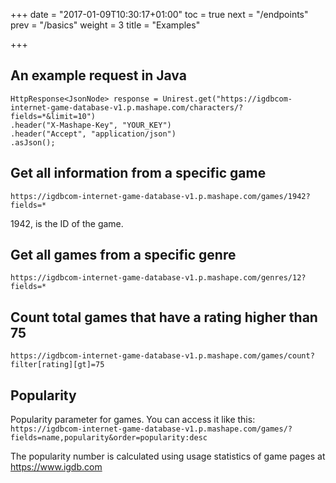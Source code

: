 +++
date = "2017-01-09T10:30:17+01:00"
toc = true
next = "/endpoints"
prev = "/basics"
weight = 3
title = "Examples"

+++

## An example request in Java

```
HttpResponse<JsonNode> response = Unirest.get("https://igdbcom-internet-game-database-v1.p.mashape.com/characters/?fields=*&limit=10")
.header("X-Mashape-Key", "YOUR_KEY")
.header("Accept", "application/json")
.asJson();
```

## Get all information from a specific game

`https://igdbcom-internet-game-database-v1.p.mashape.com/games/1942?fields=*`

1942, is the ID of the game.

## Get all games from a specific genre

`https://igdbcom-internet-game-database-v1.p.mashape.com/genres/12?fields=*`


## Count total games that have a rating higher than 75

`https://igdbcom-internet-game-database-v1.p.mashape.com/games/count?filter[rating][gt]=75`

## Popularity

Popularity parameter for games. You can access it like this:
`https://igdbcom-internet-game-database-v1.p.mashape.com/games/?fields=name,popularity&order=popularity:desc`

The popularity number is calculated using usage statistics of game pages at https://www.igdb.com
